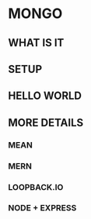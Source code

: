 # MONGO

## WHAT IS IT

## SETUP

## HELLO WORLD

## MORE DETAILS
### MEAN

### MERN

### LOOPBACK.IO

### NODE + EXPRESS